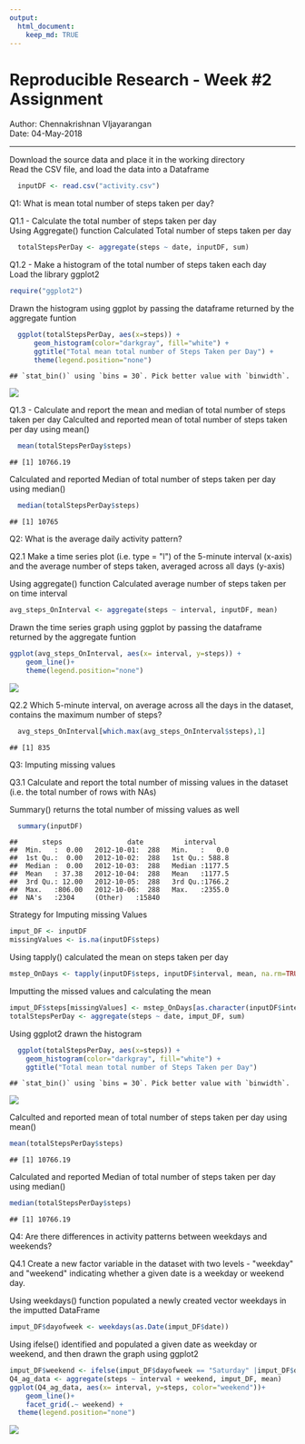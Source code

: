 ```yaml
---
output:
  html_document:
    keep_md: TRUE
---
```


# Reproducible Research - Week #2 Assignment
Author: Chennakrishnan VIjayarangan  
Date: 04-May-2018

------


Download the source data and place it in the working directory  
Read the CSV file, and load the data into a Dataframe    

```r
  inputDF <- read.csv("activity.csv")
```

Q1: What is mean total number of steps taken per day?  
  
Q1.1 - Calculate the total number of steps taken per day  
Using Aggregate() function Calculated Total number of steps taken per day

```r
  totalStepsPerDay <- aggregate(steps ~ date, inputDF, sum)
```
  
Q1.2 - Make a histogram of the total number of steps taken each day  
Load the library ggplot2

```r
require("ggplot2")
```
Drawn the histogram using ggplot by passing the dataframe returned by the aggregate funtion

```r
  ggplot(totalStepsPerDay, aes(x=steps)) + 
      geom_histogram(color="darkgray", fill="white") + 
      ggtitle("Total mean total number of Steps Taken per Day") +
      theme(legend.position="none")
```

```
## `stat_bin()` using `bins = 30`. Pick better value with `binwidth`.
```

![](PA1_template_files/figure-html/unnamed-chunk-4-1.png)<!-- -->

Q1.3 - Calculate and report the mean and median of total number of steps taken per day
Calculted and reported mean of total number of steps taken per day using mean()

```r
  mean(totalStepsPerDay$steps)
```

```
## [1] 10766.19
```

Calculated and reported Median of total number of steps taken per day using median()

```r
  median(totalStepsPerDay$steps)
```

```
## [1] 10765
```

Q2: What is the average daily activity pattern?

Q2.1 Make a time series plot (i.e. type = "l") of the 5-minute interval (x-axis) and the average number of steps taken, averaged across all days (y-axis)

Using aggregate() function Calculated average number of steps taken per on time interval

```r
avg_steps_OnInterval <- aggregate(steps ~ interval, inputDF, mean)  
```

Drawn the time series graph using ggplot by passing the dataframe returned by the aggregate funtion


```r
ggplot(avg_steps_OnInterval, aes(x= interval, y=steps)) +
    geom_line()+
    theme(legend.position="none")
```

![](PA1_template_files/figure-html/unnamed-chunk-8-1.png)<!-- -->

Q2.2 Which 5-minute interval, on average across all the days in the dataset, contains the maximum number of steps?


```r
  avg_steps_OnInterval[which.max(avg_steps_OnInterval$steps),1]
```

```
## [1] 835
```

Q3: Imputing missing values

Q3.1 Calculate and report the total number of missing values in the dataset (i.e. the total number of rows with NAs)

Summary() returns the total number of missing values as well

```r
  summary(inputDF)
```

```
##      steps                date          interval     
##  Min.   :  0.00   2012-10-01:  288   Min.   :   0.0  
##  1st Qu.:  0.00   2012-10-02:  288   1st Qu.: 588.8  
##  Median :  0.00   2012-10-03:  288   Median :1177.5  
##  Mean   : 37.38   2012-10-04:  288   Mean   :1177.5  
##  3rd Qu.: 12.00   2012-10-05:  288   3rd Qu.:1766.2  
##  Max.   :806.00   2012-10-06:  288   Max.   :2355.0  
##  NA's   :2304     (Other)   :15840
```
  
Strategy for Imputing missing Values

```r
imput_DF <- inputDF 
missingValues <- is.na(inputDF$steps)
```
Using tapply() calculated the mean on steps taken per day

```r
mstep_OnDays <- tapply(inputDF$steps, inputDF$interval, mean, na.rm=TRUE)
```

Imputting the missed values and calculating the mean

```r
imput_DF$steps[missingValues] <- mstep_OnDays[as.character(inputDF$interval[missingValues])]
totalStepsPerDay <- aggregate(steps ~ date, imput_DF, sum)
```

Using ggplot2 drawn the histogram

```r
  ggplot(totalStepsPerDay, aes(x=steps)) + 
    geom_histogram(color="darkgray", fill="white") + 
    ggtitle("Total mean total number of Steps Taken per Day")
```

```
## `stat_bin()` using `bins = 30`. Pick better value with `binwidth`.
```

![](PA1_template_files/figure-html/unnamed-chunk-14-1.png)<!-- -->

Calculted and reported mean of total number of steps taken per day using mean()

```r
mean(totalStepsPerDay$steps)
```

```
## [1] 10766.19
```

Calculated and reported Median of total number of steps taken per day using median()

```r
median(totalStepsPerDay$steps)
```

```
## [1] 10766.19
```

Q4: Are there differences in activity patterns between weekdays and weekends?

Q4.1 Create a new factor variable in the dataset with two levels - "weekday" and "weekend" indicating whether a given date is a weekday or weekend day.
  
Using weekdays() function populated a newly created vector weekdays in the imputted DataFrame

```r
imput_DF$dayofweek <- weekdays(as.Date(imput_DF$date))
```
  
Using ifelse() identified and populated a given date as weekday or weekend, and then drawn the graph using ggplot2

```r
imput_DF$weekend <- ifelse(imput_DF$dayofweek == "Saturday" |imput_DF$dayofweek == "Sunday", "Weekend", "Weekday")
Q4_ag_data <- aggregate(steps ~ interval + weekend, imput_DF, mean)
ggplot(Q4_ag_data, aes(x= interval, y=steps, color="weekend"))+
    geom_line()+
    facet_grid(.~ weekend) +
  theme(legend.position="none")
```

![](PA1_template_files/figure-html/unnamed-chunk-18-1.png)<!-- -->
